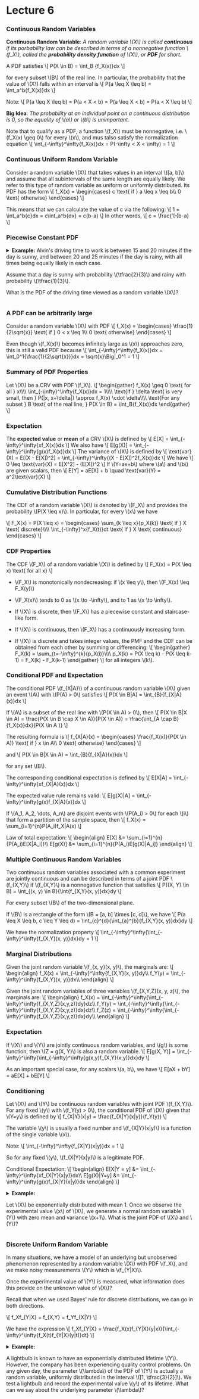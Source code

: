 # Lecture 6

### Continuous Random Variables

<div class="def">

**Continuous Random Variable**: *A random variable \\(X\\) is called **continuous** if its porbability law can be described in terms of a nonnegative function \\(f_X\\), called the **probability density function** of \\(X\\), or **PDF** for short.*
</div>

A PDF satisfies
\\[
    P(X \in B) = \int_B {f_X(x)}dx
\\]

for every subset \\(B\\) of the real line. In particular, the probability that the value of \\(X\\) falls within an interval is
\\[
    P(a \leq X \leq b) = \int_a^b{f_X(x)}dx
\\]

Note:
\\[
    P(a \leq X \leq b) = P(a < X < b) = P(a \leq X < b) = P(a < X \leq b)
\\]
<div class="idea">

**Big Idea**: *The probability at an individual point on a continuous distribution is 0, so the equality of \\(a\\) or \\(b\\) is unimportant.*
</div>


Note that to qualify as a PDF, a function \\(f_X\\) must be nonnegative, i.e. \\(f_X(x) \geq 0\\) for every \\(x\\), and mus talso satisfy the normalization equation
\\[
    \int_{-\infty}^\infty{f_X(x)}dx = P(-\infty < X < \infty) = 1
\\]

### Continuous Uniform Random Variable

Consider a random variable \\(X\\) that takes values in an interval \\([a, b]\\) and assume that all subintervals of the same length are equally likely. We refer to this type of random variable as uniform or uniformly distributed. Its PDF has the form
\\[
    f_X(x) =
    \\begin{cases}
        c \text{ if } a \leq x \leq b\\\\
        0 \text{ otherwise}
    \\end{cases}
\\]

This means that we can calculate the value of c via the following:
\\[
    1 = \int_a^b{c}dx = c\int_a^b{dx} = c(b-a)
\\]
In other words,
\\[
    c = \frac{1}{b-a}
\\]

### Piecewise Constant PDF

<div class="ex">
<details>
<summary>
<strong>Example:</strong> Alvin's driving time to work is between 15 and 20 minutes if the day is sunny, and between 20 and 25 minutes if the day is rainy, with all times being equally likely in each case.

Assume that a day is sunny with probability \\(\tfrac{2}{3}\\) and rainy with probability \\(\tfrac{1}{3}\\).

What is the PDF of the driving time viewed as a random variable \\(X\\)?
</summary>

We interpret the statement that "all times are equally likely" in the sunny and rainy cases to mean that the PDF of \\(X\\) is constant in each of the intervals \\([15, 20]\\) and \\([20, 25]\\).

Furthermore, since these two intervals contain all possible driving times, the PDF should be zero everywhere else.

\\[
    f_X(x) =
    \\begin{cases}
        c_1 \text{ if } 15 \leq x \leq 20\\\\
        c_2 \text{ if } 20 \leq x \leq 25\\\\
        0 \text{ otherwise}
    \\end{cases}
\\]

where \\(c_1, c_2\\) are some constants.

We can determine these constants by using the probabilities of a sunny and of a rainy day.

\\[
    \\begin{align}
        \frac{2}{3} &= P(\text{sunny day}) = \int_{15}^{20}{f_X(x)}dx = \int_{15}^{20}{c_1}dx = 5c_1\\\\
        \frac{1}{3} &= P(\text{rainy day}) = \int_{20}^{25}{f_X(x)}dx = \int_{20}^{25}{c_2}dx = 5c_2\\\\ 
    \\end{align}
\\]

So that
\\[
    c_1 = \frac{2}{15}\quad c_2 = \frac{1}{15}
\\]


</details>
</div>

### A PDF can be arbitrarily large

Consider a random variable \\(X\\) with PDF
\\[
    f_X(x) = 
    \\begin{cases}
        \tfrac{1}{2\sqrt{x}} \text{ if } 0 < x \leq 1\\\\
        0 \text{ otherwise}
    \\end{cases}
\\]

Even though \\(f_X(x)\\) becomes infinitely large as \\(x\\) approaches zero, this is still a valid PDF because
\\[
    \int_{-\infty}^\infty{f_X(x)}dx = \int_0^1{\frac{1}{2\sqrt{x}}}dx = \sqrt{x}\Big|_0^1 = 1
\\]

### Summary of PDF Properties

Let \\(X\\) be a CRV with PDF \\(f_X\\).
\\[
    \\begin{gather}
        f_X(x) \geq 0 \text{ for all } x\\\\\\\\
        \int_{-\infty}^\infty{f_X(x)}dx = 1\\\\\\\\
        \text{If } \delta \text{ is very small, then } P(|x, x+\delta|) \approx f_X(x) \cdot \delta\\\\\\\\
        \text{For any subset } B \text{ of the real line, } P(X \in B) = \int_B{f_X(x)}dx
    \\end{gather}
\\]

### Expectation

The **expected value** or **mean** of a CRV \\(X\\) is defined by
\\[
    E[X] = \int_{-\infty}^\infty{xf_X(x)}dx
\\]
We also have
\\[
    E[g(X)] = \int_{-\infty}^\infty{g(x)f_X(x)}dx
\\]
The variance of \\(X\\) is defined by
\\[
    \text{var}(X) = E[(X - E[X])^2] = \int_{-\infty}^\infty{(X - E[X])^2f_X(x)}dx
\\]
We have
\\[
    0 \leq \text{var}(X) = E[X^2] - (E[X])^2
\\]
If \\(Y=ax+b\\) where \\(a\\) and \\(b\\) are given scalars, then
\\[
    E[Y] = aE[X] + b \quad \text{var}(Y) = a^2\text{var}(X)
\\]

### Cumulative Distribution Functions

The CDF of a random variable \\(X\\) is denoted by \\(F_X\\) and provides the probability \\(P(X \leq x)\\). In particular, for every \\(x\\) we have

\\[
    F_X(x) = P(X \leq x) = 
    \\begin{cases}
        \sum_{k \leq x}{p_X(k)} \text{ if } X \text{ discrete}\\\\\\\\
        \int_{-\infty}^x{f_X(t)}dt \text{ if } X \text{ continuous}
    \\end{cases}
\\]

### CDF Properties

The CDF \\(F_X\\) of a random variable \\(X\\) is defined by
\\[
    F_X(x) = P(X \leq x) \text{ for all x}
\\]
* \\(F_X\\) is monotonically nondecreasing: if \\(x \leq y\\), then \\(F_X(x) \leq F_X(y)\\)

* \\(F_X(x)\\) tends to 0 as \\(x \to -\infty\\), and to 1 as \\(x \to \infty\\).

* If \\(X\\) is discrete, then \\(F_X\\) has a piecewise constant and staircase-like form.

* If \\(X\\) is continuous, then \\(F_X\\) has a continuously increasing form.

* If \\(X\\) is discrete and takes integer values, the PMF and the CDF can be obtained from each other by summing or differencing:
\\[
    \\begin{gather}
        F_X(k) = \sum_{t=-\infty}^{k}{p_X(i)}\\\\\\\\
        p_X(k) = P(X \leq k) - P(X \leq k-1) = F_X(k) - F_X(k-1)
    \\end{gather}
\\]
for all integers \\(k\\).

### Conditional PDF and Expectation

The conditional PDF \\(f_{X|A}\\) of a continuous random variable \\(X\\) given an event \\(A\\) with \\(P(A) > 0\\) satisfies
\\[
    P(X \in B|A) = \int_{B}{f_{X|A}(x)}dx
\\]

If \\(A\\) is a subset of the real line with \\(P(X \in A) > 0\\), then
\\[
    P(X \in B|X \in A) = \frac{P(X \in B \cap X \in A)}{P(X \in A)} = \frac{\int_{A \cap B}{f_X(x)}dx}{P(X \in A )}
\\]

The resulting formula is
\\[
    f_{X|A}(x) = 
    \\begin{cases}
        \frac{f_X(x)}{P(X \in A)} \text{ if } x \in A\\\\
        0 \text{ otherwise}
    \\end{cases}
\\]

and
\\[
    P(X \in B|X \in A) = \int_{B}{f_{X|A}(x)}dx
\\]

for any set \\(B\\).

The corresponding conditional expectation is defined by
\\[
    E[X|A] = \int_{-\infty}^\infty{xf_{X|A}(x)}dx
\\]

The expected value rule remains valid:
\\[
    E[g(X)|A] = \int_{-\infty}^\infty{g(x)f_{X|A}(x)}dx
\\]

If \\(A_1, A_2, \dots, A_n\\) are disjoint events with \\(P(A_i) > 0\\) for each \\(i\\) that form a partition of the sample space, then
\\[
    f_X(x) = \sum_{i=1}^{n}P(A_i)f_X|A(x)
\\]

Law of total expectation:
\\[
    \\begin{align}
        E[X] &= \sum_{i=1}^{n}{P(A_i)E[X|A_i]}\\\\
        E[g(X)] &= \sum_{i=1}^{n}{P(A_i)E[g(X)|A_i]}
    \\end{align}
\\]

### Multiple Continuous Random Variables

Two continuous random variables associated with a common experiment are jointly continuous and can be described in terms of a joint PDF \\(f_{X,Y}\\) if \\(f_{X,Y}\\) is a nonnegative function that satisfies
\\[
    P((X, Y) \in B) = \int_{(x, y) \in B}{\int{f_{X,Y}(x, y)}dx}dy
\\]

For every subset \\(B\\) of the two-dimensional plane.

If \\(B\\) is a rectangle of the form \\(B = [a, b] \times [c, d]\\), we have
\\[
    P(a \leq X \leq b, c \leq Y \leq d) = \int_{c}^{d}{\int_{a}^{b}{f_{X,Y}(x, y)}dx}dy
\\]

We have the normalization property
\\[
    \int_{-\infty}^\infty{\int_{-\infty}^\infty{f_{X,Y}(x, y)}dx}dy = 1
\\]

### Marginal Distributions

Given the joint random variable \\(f_{x, y}(x, y)\\), the marginals are:
\\[
    \\begin{align}
        f_X(x) = \int_{-\infty}^\infty{f_{X,Y}(x, y)}dy\\\\
        f_Y(y) = \int_{-\infty}^\infty{f_{X,Y}(x, y)}dx\\\\
    \\end{align}
\\]

Given the joint random variables of three variables \\(f_{X,Y,Z}(x, y, z)\\), the marginals are:
\\[
    \\begin{align}
        f_X(x) = \int_{-\infty}^\infty{\int_{-\infty}^\infty{f_{X,Y,Z}(x,y,z)}dy}dz\\\\
        f_Y(y) = \int_{-\infty}^\infty{\int_{-\infty}^\infty{f_{X,Y,Z}(x,y,z)}dx}dz\\\\
        f_Z(z) = \int_{-\infty}^\infty{\int_{-\infty}^\infty{f_{X,Y,Z}(x,y,z)}dx}dy\\\\
    \\end{align}
\\]

### Expectation

If \\(X\\) and \\(Y\\) are jointly continuous random variables, and \\(g\\) is some function, then \\(Z = g(X, Y)\\) is also a random variable.
\\[
    E[g(X, Y)] = \int_{-\infty}^\infty{\int_{-\infty}^\infty{g(x,y)f_{X,Y}(x,y)}dx}dy
\\]

As an important special case, for any scalars \\(a, b\\), we have
\\[
    E[aX + bY] = aE[X] + bE[Y]
\\]

### Conditioning

Let \\(X\\) and \\(Y\\) be continuous random variables with joint PDF \\(f_{X,Y}\\). For any fixed \\(y\\) with \\(f_Y(y) > 0\\), the conditional PDF of \\(X\\) given that \\(Y=y\\) is defined by
\\[
    f_{X|Y}(x|y) = \frac{f_{X|Y}(x|y)}{f_Y(y)}
\\]

The variable \\(y\\) is usually a fixed number and \\(f_{X|Y}(x|y)\\) is a function of the single variable \\(x\\).

Note:
\\[
    \int_{-\infty}^\infty{f_{X|Y}(x|y)}dx = 1
\\]

So for any fixed \\(y\\), \\(f_{X|Y}(x|y)\\) is a legitimate PDF.

Conditional Expectation:
\\[
    \\begin{align}
        E[X|Y = y] &= \int_{-\infty}^\infty{xf_{X|Y}(x|y)}dx\\\\
        E[g(X)|Y=y] &= \int_{-\infty}^\infty{g(x)f_{X|Y}(x|y)}dx
    \\end{align}
\\]

<div class="ex">
<details>
<summary>
<strong>Example:</strong>

Let \\(X\\) be exponentially distributed with mean 1. Once we observe the experimental value \\(x\\) of \\(X\\), we generate a normal random variable \\(Y\\) with zero mean and variance \\(x+1\\). What is the joint PDF of \\(X\\) and \\(Y\\)?
</summary>
We have:

\\[
    f_X(x) = e^{-x} \text{ for } x \geq 0 \text{ and } f_{Y|X}(y|x) = \frac{1}{\sqrt{2\pi(x+1)}}e^\frac{{-y^2}}{2(x+1)}
\\]

The joint distribution is
\\[
    f_{X,Y}(x,y) = f_X(x)f_{Y|X}(y|x) = e^{-x}\frac{1}{\sqrt{2\pi(x+1)}}e^\frac{{-y^2}}{2(x+1)}
\\]
for all \\(x \geq 0\\) and all \\(y\\).

</details>
</div>

### Discrete Uniform Random Variable

In many situations, we have a model of an underlying but unobserved phenomenon represented by a random variable \\(X\\) with PDF \\(f_X\\), and we make noisy measurements \\(Y\\) which is \\(f_{Y|X}\\).

Once the experimental value of \\(Y\\) is measured, what information does this provide on the unknown value of \\(X\\)?

Recall that when we used Bayes' rule for discrete distributions, we can go in both directions.

\\[
    f_Xf_{Y|X} = f_{X,Y} = f_Yf_{X|Y}
\\]

We have the expression
\\[
    f_Xf_{Y|X} = \frac{f_X(x)f_{Y|X}(y|x)}{\int_{-\infty}^\infty{f_X(t)f_{Y|X}(y|t)}dt}
\\]

<div class="ex">
<details>
<summary>
<strong>Example:</strong>

A lightbulb is known to have an exponentially distributed lifetime \\(Y\\). However, the company has been experiencing quality control problems. On any given day, the parameter \\(\lambda\\) of the PDF of \\(Y\\) is actually a random variable, uniformly distributed in the interval \\([1, \tfrac{3}{2}]\\). We test a lightbulb and record the experimental value \\(y\\) of its lifetime. What can we say about the underlying parameter \\(\lambda\\)?
</summary>

We model the parameter \\(\lambda\\) as a uniform random variable \\(\Lambda\\) with PDF:
\\[
    f_\Lambda(\lambda) = 2 \text{ for } 1 \leq \lambda \leq \tfrac{3}{2}
\\]
All available information about \\(\Lambda\\) is contained int he conditional PDF \\(f_{\Lambda|Y}(\lambda|y)\\), which is given by:

\\[
    f_{\Lambda|Y}(\lambda|y) = \frac{2\lambda e^{-\lambda y}}{\int_{1}^{\frac{3}{2}}{2te^{-ty}}}dt \text{ for } 1 \leq \lambda \leq \frac{3}{2}
\\]


</details>
</div>
